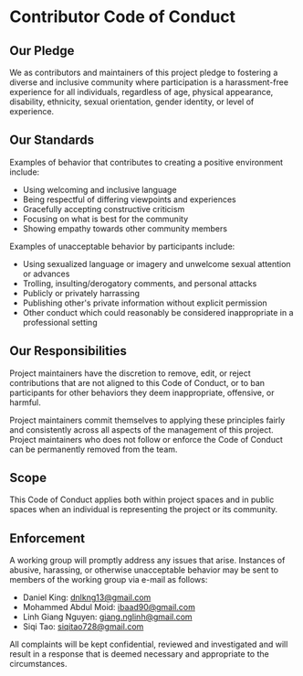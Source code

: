 # Contributor Code of Conduct

## Our Pledge

We as contributors and maintainers of this project pledge to fostering a diverse and inclusive community 
where participation is a harassment-free experience for all individuals, 
regardless of age, physical appearance, disability, ethnicity, sexual orientation, gender identity, or level of experience.

## Our Standards

Examples of behavior that contributes to creating a positive environment include:

* Using welcoming and inclusive language
* Being respectful of differing viewpoints and experiences
* Gracefully accepting constructive criticism
* Focusing on what is best for the community
* Showing empathy towards other community members

Examples of unacceptable behavior by participants include:

* Using sexualized language or imagery and unwelcome sexual attention or advances
* Trolling, insulting/derogatory comments, and personal attacks
* Publicly or privately harrassing
* Publishing other's private information without explicit permission
* Other conduct which could reasonably be considered inappropriate in a professional setting

## Our Responsibilities

Project maintainers have the discretion to remove, edit, or reject contributions that are not aligned to this Code of Conduct, 
or to ban participants for other behaviors they deem inappropriate, offensive, or harmful.

Project maintainers commit themselves to applying these principles fairly and consistently across all aspects of the management of this project. 
Project maintainers who does not follow or enforce the Code of Conduct can be permanently removed from the team.

## Scope

This Code of Conduct applies both within project spaces and in public spaces
when an individual is representing the project or its community.

## Enforcement

A working group will promptly address any issues that arise.
Instances of abusive, harassing, or otherwise unacceptable behavior may be sent to members of the working group via e-mail as follows:

- Daniel King: dnlkng13@gmail.com
- Mohammed Abdul Moid: ibaad90@gmail.com
- Linh Giang Nguyen: giang.nglinh@gmail.com
- Siqi Tao: siqitao728@gmail.com

All complaints will be kept confidential, reviewed and investigated and will result in a response
that is deemed necessary and appropriate to the circumstances.
